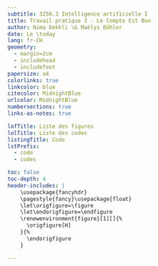 ```yaml
---
subtitle: 3250.3 Intelligence artificielle I
title: Travail pratique 3 - Le Compte Est Bon
author: Nima Dekhli \& Maëlys Bühler
date: Le \today
lang: fr-CH
geometry: 
  - margin=2cm
  - includehead
  - includefoot
papersize: a4
colorlinks: true
linkcolor: blue
citecolor: MidnightBlue
urlcolor: MidnightBlue
numbersections: true
links-as-notes: true

lofTitle: Liste des figures
lolTitle: Liste des codes
listingTitle: Code
lstPrefix: 
  - code
  - codes

toc: false
toc-depth: 4
header-includes: |
    \usepackage{fancyhdr}
    \pagestyle{fancy}\usepackage{float}
    \let\origfigure=\figure
    \let\endorigfigure=\endfigure
    \renewenvironment{figure}[1][]{%
      \origfigure[H]
    }{%
      \endorigfigure
    }

---
```



